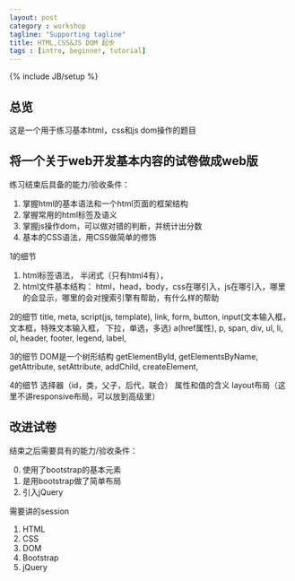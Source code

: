 ```yaml
---
layout: post
category : workshop
tagline: "Supporting tagline"
title: HTML,CSS&JS DOM 起步
tags : [intro, beginner, tutorial]
---
```

{% include JB/setup %}

## 总览

这是一个用于练习基本html，css和js dom操作的题目

## 将一个关于web开发基本内容的试卷做成web版

练习结束后具备的能力/验收条件：

1. 掌握html的基本语法和一个html页面的框架结构
2. 掌握常用的html标签及语义
3. 掌握js操作dom，可以做对错的判断，并统计出分数
4. 基本的CSS语法，用CSS做简单的修饰

1的细节
1. html标签语法， 半闭式（只有html4有），
2. html文件基本结构： html，head，body，css在哪引入，js在哪引入，哪里的会显示，哪里的会对搜索引擎有帮助，有什么样的帮助

2的细节
title, meta, script(js, template), link, form, button, input(文本输入框，文本框，特殊文本输入框， 下拉，单选，多选)
a(href属性), p, span, div, ul, li, ol, header, footer, legend, label,

3的细节
DOM是一个树形结构
getElementById, getElementsByName, getAttribute, setAttribute, addChild, createElement,

4的细节
选择器（id，类，父子，后代，联合）
属性和值的含义
layout布局（这里不讲responsive布局，可以放到高级里）

## 改进试卷

结束之后需要具有的能力/验收条件：

0. 使用了bootstrap的基本元素
1. 是用bootstrap做了简单布局
2. 引入jQuery


需要讲的session

1. HTML
2. CSS
3. DOM
4. Bootstrap
5. jQuery
